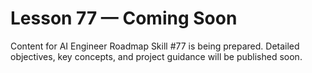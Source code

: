 # Lesson 77 — Coming Soon

Content for AI Engineer Roadmap Skill #77 is being prepared. Detailed objectives, key concepts, and project guidance will be published soon.
